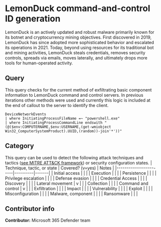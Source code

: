 # LemonDuck command-and-control ID generation
LemonDuck is an actively updated and robust malware primarily known for its botnet and cryptocurrency mining objectives. First discovered in 2019, LemonDuck has since adopted more sophisticated behavior and escalated its operations in 2021. Today, beyond using resources for its traditional bot and mining activities, LemonDuck steals credentials, removes security controls, spreads via emails, moves laterally, and ultimately drops more tools for human-operated activity.

## Query
This query checks for the current method of exfiltrating basic component information to LemonDuck command and control servers. In previous iterations other methods were used and currently this logic is included at the end of callout to the server to identify the client. 
```
DeviceNetworkEvents
| where InitiatingProcessFileName =~ "powershell.exe"
| where InitiatingProcessCommandLine endswith "(@($env:COMPUTERNAME,$env:USERNAME,(get-wmiobject Win32_ComputerSystemProduct).UUID,(random))-join'*'))"
```

## Category

This query can be used to detect the following attack techniques and tactics ([see MITRE ATT&CK framework](https://attack.mitre.org/)) or security configuration states.
| Technique, tactic, or state | Covered? (v=yes) | Notes |
|------------------------|----------|-------|
| Initial access |   |  |
| Execution |   |  |
| Persistence |   |  |
| Privilege escalation |  |  |
| Defense evasion |  |  |
| Credential Access |  |  |
| Discovery |  |  |
| Lateral movement | v |  |
| Collection |  |  |
| Command and control | v |  |
| Exfiltration |  |  |
| Impact |   |  |
| Vulnerability |   |  |
| Exploit |   |  |
| Misconfiguration |  |  |
| Malware, component |   |  |
| Ransomware |  |  |

## Contributor info

**Contributor:** Microsoft 365 Defender team
